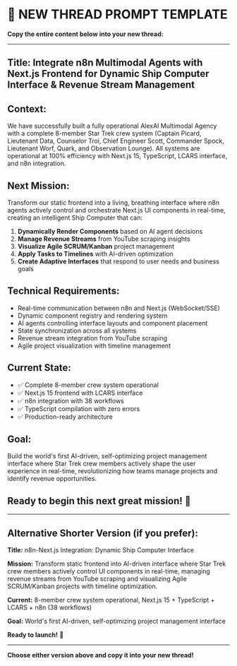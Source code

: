 # 🚀 NEW THREAD PROMPT TEMPLATE

**Copy the entire content below into your new thread:**

---

## **Title:** Integrate n8n Multimodal Agents with Next.js Frontend for Dynamic Ship Computer Interface & Revenue Stream Management

## **Context:**
We have successfully built a fully operational AlexAI Multimodal Agency with a complete 8-member Star Trek crew system (Captain Picard, Lieutenant Data, Counselor Troi, Chief Engineer Scott, Commander Spock, Lieutenant Worf, Quark, and Observation Lounge). All systems are operational at 100% efficiency with Next.js 15, TypeScript, LCARS interface, and n8n integration.

## **Next Mission:**
Transform our static frontend into a living, breathing interface where n8n agents actively control and orchestrate Next.js UI components in real-time, creating an intelligent Ship Computer that can:

1. **Dynamically Render Components** based on AI agent decisions
2. **Manage Revenue Streams** from YouTube scraping insights  
3. **Visualize Agile SCRUM/Kanban** project management
4. **Apply Tasks to Timelines** with AI-driven optimization
5. **Create Adaptive Interfaces** that respond to user needs and business goals

## **Technical Requirements:**
- Real-time communication between n8n and Next.js (WebSocket/SSE)
- Dynamic component registry and rendering system
- AI agents controlling interface layouts and component placement
- State synchronization across all systems
- Revenue stream integration from YouTube scraping
- Agile project visualization with timeline management

## **Current State:**
- ✅ Complete 8-member crew system operational
- ✅ Next.js 15 frontend with LCARS interface
- ✅ n8n integration with 38 workflows
- ✅ TypeScript compilation with zero errors
- ✅ Production-ready architecture

## **Goal:**
Build the world's first AI-driven, self-optimizing project management interface where Star Trek crew members actively shape the user experience in real-time, revolutionizing how teams manage projects and identify revenue opportunities.

## **Ready to begin this next great mission!** 🚀

---

## **Alternative Shorter Version (if you prefer):**

**Title:** n8n-Next.js Integration: Dynamic Ship Computer Interface

**Mission:** Transform static frontend into AI-driven interface where Star Trek crew members actively control UI components in real-time, managing revenue streams from YouTube scraping and visualizing Agile SCRUM/Kanban projects with timeline optimization.

**Current:** 8-member crew system operational, Next.js 15 + TypeScript + LCARS + n8n (38 workflows)

**Goal:** World's first AI-driven, self-optimizing project management interface

**Ready to launch!** 🚀

---

**Choose either version above and copy it into your new thread!**
